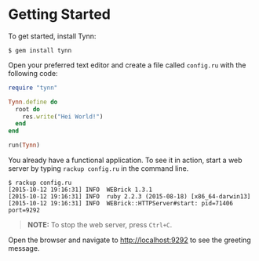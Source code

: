 # Getting Started

To get started, install Tynn:

```no-highlight
$ gem install tynn
```

Open your preferred text editor and create a file called `config.ru` with the
following code:

```ruby
require "tynn"

Tynn.define do
  root do
    res.write("Hei World!")
  end
end

run(Tynn)
```

You already have a functional application. To see it in action, start a web
server by typing `rackup config.ru` in the command line.

```no-highlight
$ rackup config.ru
[2015-10-12 19:16:31] INFO  WEBrick 1.3.1
[2015-10-12 19:16:31] INFO  ruby 2.2.3 (2015-08-18) [x86_64-darwin13]
[2015-10-12 19:16:31] INFO  WEBrick::HTTPServer#start: pid=71406 port=9292
```

> **NOTE:** To stop the web server, press `Ctrl+C`.

Open the browser and navigate to <http://localhost:9292> to see the
greeting message.
